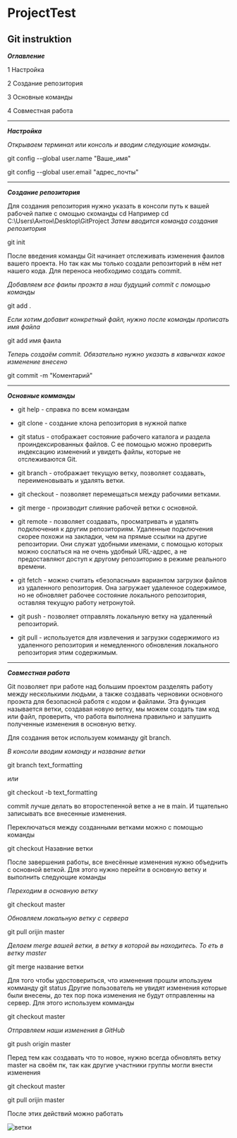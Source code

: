 # ProjectTest
## Git instruktion

*__Оглавление__*

1 Настройка

2 Создание репозитория

3 Основные команды

4 Совместная работа
____
*__Настройка__*

*Открываем терминал или консоль и вводим следующие команды*.

git config --global user.name "Ваше_имя"

git config --global user.email "адрес_почты"
___
*__Создание репозитория__*

Для создания репозитория нужно указать в консоли путь к вашей рабочей папке с омощью скоманды cd
Например cd C:\Users\Антон\Desktop\GitProject
*Затем вводится команда создания репозитория*

git init

После введения команды Git начинает отслеживать изменения фаилов вашего проекта. Но так как мы только создали репозиторий в нём нет нашего кода. Для переноса необходимо создать commit.

*Добавляем все фаилы проэкта в наш будущий commit  с помощью команды* 
 
git add .

*Если хотим добавит конкретный файл, нужно после команды прописать имя файла*

git add имя фаила

*Теперь создаём commit. Обязательно нужно указать в кавычках какое изменение внесено*

git commit -m "Коментарий"
___
*__Основные комманды__*

* git help - справка по всем командам 

* git clone - создание клона репозитория в нужной папке

* git status - отображает состояние рабочего каталога и раздела проиндексированных файлов. С ее помощью можно проверить индексацию изменений и увидеть файлы, которые не отслеживаются Git. 

* git branch - отображает текущую ветку, позволяет создавать, переименовывать и удалять ветки.

* git checkout - позволяет перемещаться между рабочими ветками.

* git merge - производит слияние рабочей ветки с основной.

* git remote - позволяет создавать, просматривать и удалять подключения к другим репозиториям. Удаленные подключения скорее похожи на закладки, чем на прямые ссылки на другие репозитории. Они служат удобными именами, с помощью которых можно сослаться на не очень удобный URL-адрес, а не предоставляют доступ к другому репозиторию в режиме реального времени.

* git fetch - можно считать «безопасным» вариантом загрузки файлов из удаленного репозитория. Она загружает удаленное содержимое, но не обновляет рабочее состояние локального репозитория, оставляя текущую работу нетронутой.

* git push - позволяет отправлять локальную ветку на удаленный репозиторий.

* git pull - используется для извлечения и загрузки содержимого из удаленного репозитория и немедленного обновления локального репозитория этим содержимым.
___
*__Совместная работа__*

Git позволяет при работе над большим проектом разделять работу между несколькими людьми, а также создавать черновики основного проэкта для безопасной работя с кодом и файлами.
Эта функция называется ветки, создавая новую ветку, мы можем создать там код или файл, проверить, что работа выполнена правильно и запушить полученные изменения в основную ветку. 

Для создания веток используем комманду git branch.

*В консоли вводим команду и название ветки*

git branch text_formatting

*или*

git checkout -b text_formatting

commit лучше делать во второстепенной ветке а не в main. И тщательно записывать все внесенные изменения.

Переключаться между созданными ветками можно с помощью команды

git checkout Назавние ветки

После завершения работы, все внесённые изменения нужно объеднить с основной веткой. Для этого нужно перейти в основную ветку и выполнить следующие команды

*Переходим в основную ветку*

git checkout master

*Обновляем локальную ветку с сервера*

git pull orijin master

*Делаем merge вашей ветки, в ветку в которой вы находитесь.
То еть в ветку master*

git merge название ветки

Для того чтобы удостовериться, что изменения прошли ипользуем комманду git status
Другие пользователь не увидят изменения которые были внесены, до тех пор пока изменения не будут отправленны на сервер. Для этого используем комманды

git checkout master

*Отправляем наши изменения в GitHub*

git push origin master

Перед тем как создавать что то новое, нужно всегда обновлять ветку master на своём пк, так как другие участники группы могли внести изменения

git checkout master

git pull orijin master

После этих действий можно работать

![ветки](C:\Users\Антон\Desktop\GitProject\branch.png)


